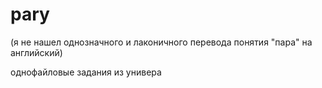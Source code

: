 # pary
(я не нашел однозначного и лаконичного перевода понятия "пара" на английский)

однофайловые задания из универа
